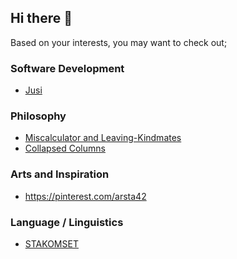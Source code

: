 ## Hi there 👋

Based on your interests, you may want to check out;
  ### Software Development
  - [Jusi](https://github.com/unviva/jusi)
    
  ### Philosophy
  - [Miscalculator and Leaving-Kindmates](https://notes-sigma-rust.vercel.app/)
  - [Collapsed Columns](https://www.barnesandnoble.com/w/collapsed-columns-zg-r-arslan/1143306364)
    
  ### Arts and Inspiration
  - https://pinterest.com/arsta42

  ### Language / Linguistics
  - [STAKOMSET](https://github.com/unviva/STAKOMSET)


<!--
**unviva/unviva** is a ✨ _special_ ✨ repository because its `README.md` (this file) appears on your GitHub profile.

Here are some ideas to get you started:

- 🔭 I’m currently working on ...
- 🌱 I’m currently learning ...
- 👯 I’m looking to collaborate on ...
- 🤔 I’m looking for help with ...
- 💬 Ask me about ...
- 📫 How to reach me: ...
- 😄 Pronouns: ...
- ⚡ Fun fact: ...
-->

